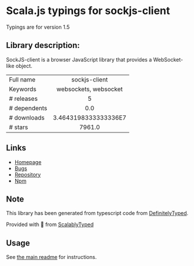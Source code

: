 
# Scala.js typings for sockjs-client

Typings are for version 1.5

## Library description:
SockJS-client is a browser JavaScript library that provides a WebSocket-like object.

|                    |                 |
| ------------------ | :-------------: |
| Full name          | sockjs-client |
| Keywords           | websockets, websocket |
| # releases         | 5 |
| # dependents       | 0.0 |
| # downloads        | 3.4643198333333336E7 |
| # stars            | 7961.0 |

## Links
- [Homepage](http://sockjs.org)
- [Bugs](https://github.com/sockjs/sockjs-client/issues)
- [Repository](https://github.com/sockjs/sockjs-client)
- [Npm](https://www.npmjs.com/package/sockjs-client)
    


## Note
This library has been generated from typescript code from [DefinitelyTyped](https://definitelytyped.org).

Provided with :purple_heart: from [ScalablyTyped](https://github.com/oyvindberg/ScalablyTyped)

## Usage
See [the main readme](../../readme.md) for instructions.


